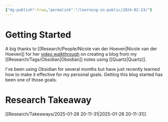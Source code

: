 ```yaml
---
{"dg-publish":true,"permalink":"/learning-in-public/2024-02-23/"}
---
```


# Getting Started
A big thanks to [[Research/People/Nicole van der Hoeven\|Nicole van der Hoeven]] for her [video walkthrough](https://www.youtube.com/watch?v=6s6DT1yN4dw) on creating a blog from my [[Research/Tags/Obsidian\|Obsidian]] notes using [[Quartz\|Quartz]].

I've been using Obsidian for several months but have just recently learned how to make it effective for my personal goals. Getting this blog started has been one of those goals.

# Research Takeaway
[[Research/Takeaways/2025-01-28 20-11-31\|2025-01-28 20-11-31]]